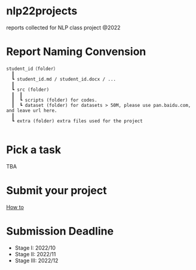 # nlp22projects

reports collected for NLP class project @2022

# Report Naming Convension
```
student_id（folder）  
  ┃
  ┗ student_id.md / student_id.docx / ...  
  ┃
  ┗ src (folder)
  ┃  ┃
  ┃  ┗ scripts (folder) for codes.
  ┃  ┗ dataset (folder) for datasets > 50M, please use pan.baidu.com, and leave url here.
  ┃
  ┗ extra (folder) extra files used for the project
  
```
 
# Pick a task
TBA

# Submit your project
[How to](./Submission-Howto.md)

# Submission Deadline
- Stage I: 2022/10
- Stage II: 2022/11
- Stage III: 2022/12
